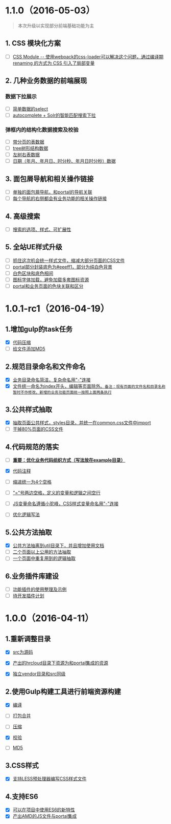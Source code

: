 # 1.1.0（2016-05-03）

> 本次升级以实现部分前端基础功能为主

## 1. CSS 模块化方案
- [ ] [CSS Module -- 使用webpack的css-loader可以解决这个问题，通过编译期 renaming 的方式为 CSS 引入了局部变量]()

## 2. 几种业务数据的前端展现

### 数据下拉展示
- [ ] [简单数据的select]()
- [ ] [autocomplete + Solr的智能匹配搜索下拉]()

### 弹框内的结构化数据搜索及校验
- [ ] [带分页的表数据]()
- [ ] [tree树形结构数据]()
- [ ] [左树右表数据]()
- [ ] [日期（年月、年月日、时分秒、年月日时分秒）数据]()

## 3. 面包屑导航和相关操作链接

- [ ] [单独的面包屑导航，和portal的导航关联]()
- [ ] [每个导航的右侧都会有业务功能的相关操作链接]()

## 4. 高级搜索
- [ ] [搜索的选项、样式、可扩展性]()

## 5. 全站UE样式升级
- [ ] [抓住这次机会统一样式文件，缩减大部分页面的CSS文件]()
- [ ] [portal部分封装底色为#eeeff1，部分为纯白色背景]()
- [ ] [白色区块和底色相间]()
- [ ] [图标字体加载，避免加载多套图标资源]()
- [ ] [portal和业务页面的色块关联和区分]()

# 1.0.1-rc1（2016-04-19）

## 1.增加gulp的task任务
- [x] [代码压缩]()
- [ ] [给文件添加MD5]()

## 2.规范目录命名和文件命名
- [x] [业务目录命名简洁，复杂命名用"-"连接]()
- [x] [文件统一命名为index开头，编辑等页面除外。`备注：现有页面的文件名和目录名称暂时不作修改，新增的业务功能页面统一按照上面两条执行`]()

## 3.公共样式抽取

- [x] [抽取页面公共样式，styles目录，并统一在common.css文件中import]()
- [ ] [干掉80%页面的CSS文件]()

## 4.代码规范的落实
- [ ] [**重要：优化业务代码组织方式（写法放在example目录）**]()
- [x] [代码注释]()
- [ ] [缩进统一为4个空格]()
- [ ] ["="号两边空格，定义的变量和逻辑之间空行]()
- [ ] [JS变量命名遵循小驼峰，CSS样式变量命名用"-"连接]()
- [ ] [优化逻辑写法]()


## 5.公共方法抽取
- [x] [公共方法抽离到util目录下，并且增加使用文档]()
- [ ] [二个页面以上公用的方法抽取]()
- [ ] [一个页面中重复用到的逻辑抽取]()

## 6.业务插件库建设
- [ ] [功能插件的使用整理及示例]()
- [ ] [待开发插件计划]()

# 1.0.0（2016-04-11）

## 1.重新调整目录
- [x] [src为源码]()
- [x] [产出的hrcloud目录下资源为和portal集成的资源]()
- [x] [独立vendor目录和src同级]()


## 2.使用Gulp构建工具进行前端资源构建
- [x] [编译]()
- [ ] [打包合并]()
- [ ] [压缩]()
- [x] [校验]()
- [ ] [MD5]()


## 3.CSS样式
- [x] [支持LESS预处理器编写CSS样式文件]()

## 4.支持ES6
- [x] [可以在项目中使用ES6的新特性]()
- [x] [产出AMD的JS文件与portal集成]()
